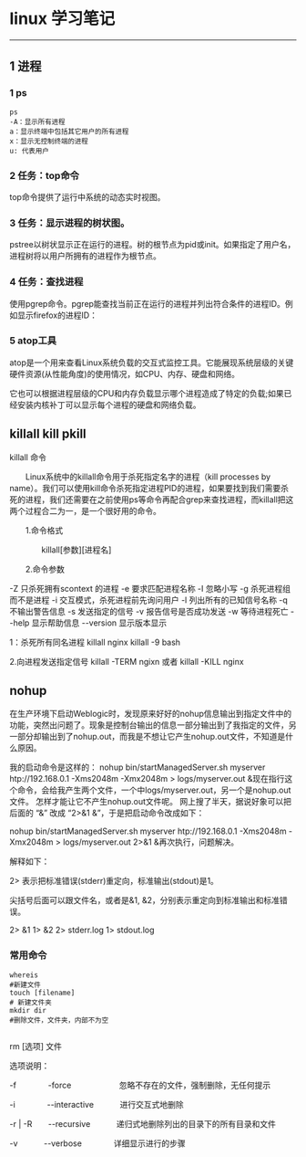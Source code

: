 # linux 学习笔记

---

## 1 进程
### 1 ps
```
ps
-A：显示所有进程
a：显示终端中包括其它用户的所有进程
x：显示无控制终端的进程
u: 代表用户
```
### 2 任务：top命令

top命令提供了运行中系统的动态实时视图。

### 3 任务：显示进程的树状图。
pstree以树状显示正在运行的进程。树的根节点为pid或init。如果指定了用户名，进程树将以用户所拥有的进程作为根节点。

### 4 任务：查找进程
 
使用pgrep命令。pgrep能查找当前正在运行的进程并列出符合条件的进程ID。例如显示firefox的进程ID：

### 5 atop工具

atop是一个用来查看Linux系统负载的交互式监控工具。它能展现系统层级的关键硬件资源(从性能角度)的使用情况，如CPU、内存、硬盘和网络。

它也可以根据进程层级的CPU和内存负载显示哪个进程造成了特定的负载;如果已经安装内核补丁可以显示每个进程的硬盘和网络负载。

## killall kill pkill
killall 命令

　　Linux系统中的killall命令用于杀死指定名字的进程（kill processes by name）。我们可以使用kill命令杀死指定进程PID的进程，如果要找到我们需要杀死的进程，我们还需要在之前使用ps等命令再配合grep来查找进程，而killall把这两个过程合二为一，是一个很好用的命令。

　　1.命令格式

　　　　killall[参数][进程名]

 

　　2.命令参数

-Z 只杀死拥有scontext 的进程
-e 要求匹配进程名称
-I 忽略小写
-g 杀死进程组而不是进程
-i 交互模式，杀死进程前先询问用户
-l 列出所有的已知信号名称
-q 不输出警告信息
-s 发送指定的信号
-v 报告信号是否成功发送
-w 等待进程死亡
--help 显示帮助信息
--version 显示版本显示

1：杀死所有同名进程
    killall nginx
    killall -9 bash

2.向进程发送指定信号
    killall -TERM ngixn  或者  killall -KILL nginx

## nohup

 在生产环境下启动Weblogic时，发现原来好好的nohup信息输出到指定文件中的功能，突然出问题了。现象是控制台输出的信息一部分输出到了我指定的文件，另一部分却输出到了nohup.out，而我是不想让它产生nohup.out文件，不知道是什么原因。

我的启动命令是这样的：
nohup bin/startManagedServer.sh myserver htp://192.168.0.1 -Xms2048m -Xmx2048m > logs/myserver.out &现在指行这个命令，会给我产生两个文件，一个中logs/myserver.out，另一个是nohup.out文件。
怎样才能让它不产生nohup.out文件呢。
网上搜了半天，据说好象可以把后面的 “&” 改成 “2>&1 &”，于是把启动命令改成如下：

nohup bin/startManagedServer.sh myserver htp://192.168.0.1 -Xms2048m -Xmx2048m > logs/myserver.out 2>&1 &再次执行，问题解决。

解释如下：

2>
表示把标准错误(stderr)重定向，标准输出(stdout)是1。

尖括号后面可以跟文件名，或者是&1, &2，分别表示重定向到标准输出和标准错误。

2> &1
1> &2
2> stderr.log
1> stdout.log 


### 常用命令
```
whereis 
#新建文件
touch [filename]
# 新建文件夹
mkdir dir
#删除文件，文件夹，内部不为空


```


rm [选项] 文件

选项说明：

-f　　　　-force　　　　　　忽略不存在的文件，强制删除，无任何提示

-i　　　　--interactive　　　 进行交互式地删除

-r | -R　　--recursive　　　  递归式地删除列出的目录下的所有目录和文件

-v　　　   --verbose　　　　详细显示进行的步骤